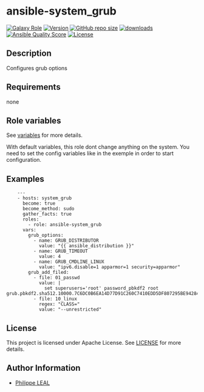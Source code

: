 # ansible-system_grub

[![Galaxy Role](https://img.shields.io/badge/galaxy-system_grub-purple?style=flat)](https://galaxy.ansible.com/lotusnoir/system_grub)
[![Version](https://img.shields.io/github/release/lotusnoir/ansible-system_grub.svg)](https://github.com/lotusnoir/ansible-system_grub/releases/latest)
[![GitHub repo size](https://img.shields.io/github/repo-size/lotusnoir/ansible-system_grub?color=orange&style=flat)](https://galaxy.ansible.com/lotusnoir/system_grub)
[![downloads](https://img.shields.io/ansible/role/d/)](https://galaxy.ansible.com/lotusnoir/system_grub)
[![Ansible Quality Score](https://img.shields.io/ansible/quality/)](https://galaxy.ansible.com/lotusnoir/system_grub)
[![License](https://img.shields.io/badge/license-Apache--2.0-brightgreen?style=flat)](https://opensource.org/licenses/Apache-2.0)

## Description

Configures grub options
## Requirements

none

## Role variables

See [variables](/defaults/main.yml) for more details.

With default variables, this role dont change anything on the system. You need to set the config variables like in the exemple in order to start configuration.

## Examples

        ---
        - hosts: system_grub
          become: true
          become_method: sudo
          gather_facts: true
          roles:
            - role: ansible-system_grub
          vars:
            grub_options:
              - name: GRUB_DISTRIBUTOR
                value: "{{ ansible_distribution }}"
              - name: GRUB_TIMEOUT
                value: 4
              - name: GRUB_CMDLINE_LINUX
                value: "ipv6.disable=1 apparmor=1 security=apparmor"
            grub_add_filed:
              - file: 01_passwd
                value: |
                  set superusers='root' password_pbkdf2 root grub.pbkdf2.sha512.10000.7C6DC0B6EA14D77D91C260C7410EDD5DF807295BE94284911EEB9C44BBAC0DD86B5606CC8C89BCB3FF4D91F39CDBF091B7C8923372B95BABB7170507D7AED9E6.D6F0E45D0B978919786C1BBAC888E8E38EEE28B454BCC93008D314974F7788C8E4C614C090862CEA4AFA841493131BDC8CD3642E8034F2C542FD87ADFB574797
              - file: 10_linux
                regex: "CLASS="
                value: "--unrestricted"



## License

This project is licensed under Apache License. See [LICENSE](/LICENSE) for more details.

## Author Information

- [Philippe LEAL](https://github.com/lotusnoir)

